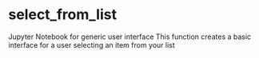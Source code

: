 # select_from_list
Jupyter Notebook for generic user interface
This function creates a basic interface for a user selecting an item from your list
